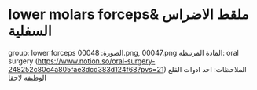 # lower molars forceps& ملقط الاضراس السفلية

group: lower forceps
الصورة: 00048.png, 00047.png
المادة المرتبطة: oral surgery (https://www.notion.so/oral-surgery-248252c80c4a805fae3dcd383d124f68?pvs=21)
الملاحظات: احد ادوات القلع الوظيفة لاحقا